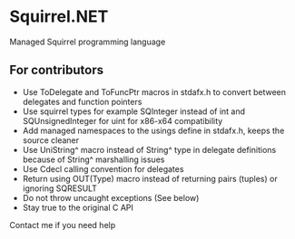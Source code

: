 Squirrel.NET
============

Managed Squirrel programming language

For contributors
----------------

* Use ToDelegate and ToFuncPtr macros in stdafx.h to convert between delegates and function pointers
* Use squirrel types for example SQInteger instead of int and SQUnsignedInteger for uint for x86-x64 compatibility
* Add managed namespaces to the usings define in stdafx.h, keeps the source cleaner
* Use UniString^ macro instead of String^ type in delegate definitions because of String^ marshalling issues
* Use Cdecl calling convention for delegates
* Return using OUT(Type) macro instead of returning pairs (tuples) or ignoring SQRESULT
* Do not throw uncaught exceptions (See below)
* Stay true to the original C API

Contact me if you need help